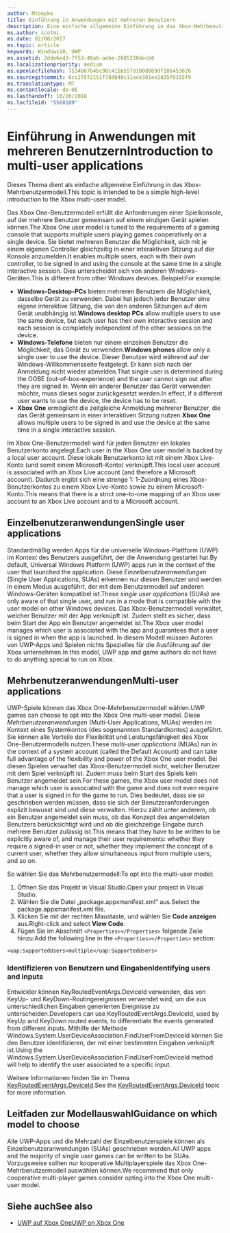 ```yaml
---
author: Mtoepke
title: Einführung in Anwendungen mit mehreren Benutzern
description: Eine einfache allgemeine Einführung in das Xbox-Mehrbenutzermodell.
ms.author: scotmi
ms.date: 02/08/2017
ms.topic: article
keywords: Windows10, UWP
ms.assetid: 2dde6ed3-7f53-48a6-aebe-2605230decb8
ms.localizationpriority: medium
ms.openlocfilehash: 7534b6764bc98c415b557d100d869df186453626
ms.sourcegitcommit: 6cc275f2151f78db40c11ace381ee2d35f0155f9
ms.translationtype: MT
ms.contentlocale: de-DE
ms.lasthandoff: 10/26/2018
ms.locfileid: "5568109"
---
```

# <a name="introduction-to-multi-user-applications"></a><span data-ttu-id="096b3-104">Einführung in Anwendungen mit mehreren Benutzern</span><span class="sxs-lookup"><span data-stu-id="096b3-104">Introduction to multi-user applications</span></span>

<span data-ttu-id="096b3-105">Dieses Thema dient als einfache allgemeine Einführung in das Xbox-Mehrbenutzermodell.</span><span class="sxs-lookup"><span data-stu-id="096b3-105">This topic is intended to be a simple high-level introduction to the Xbox multi-user model.</span></span>

<span data-ttu-id="096b3-106">Das Xbox One-Benutzermodell erfüllt die Anforderungen einer Spielkonsole, auf der mehrere Benutzer gemeinsam auf einem einzigen Gerät spielen können.</span><span class="sxs-lookup"><span data-stu-id="096b3-106">The Xbox One user model is tuned to the requirements of a gaming console that supports multiple users playing games cooperatively on a single device.</span></span> <span data-ttu-id="096b3-107">Sie bietet mehreren Benutzer die Möglichkeit, sich mit je einem eigenen Controller gleichzeitig in einer interaktiven Sitzung auf der Konsole anzumelden.</span><span class="sxs-lookup"><span data-stu-id="096b3-107">It enables multiple users, each with their own controller, to be signed in and using the console at the same time in a single interactive session.</span></span> <span data-ttu-id="096b3-108">Dies unterscheidet sich von anderen Windows-Geräten.</span><span class="sxs-lookup"><span data-stu-id="096b3-108">This is different from other Windows devices.</span></span> <span data-ttu-id="096b3-109">Beispiel:</span><span class="sxs-lookup"><span data-stu-id="096b3-109">For example:</span></span>
* <span data-ttu-id="096b3-110">**Windows-Desktop-PCs** bieten mehreren Benutzern die Möglichkeit, dasselbe Gerät zu verwenden. Dabei hat jedoch jeder Benutzer eine eigene interaktive Sitzung, die von den anderen Sitzungen auf dem Gerät unabhängig ist.</span><span class="sxs-lookup"><span data-stu-id="096b3-110">**Windows desktop PCs** allow multiple users to use the same device, but each user has their own interactive session and each session is completely independent of the other sessions on the device.</span></span>
* <span data-ttu-id="096b3-111">**Windows-Telefone** bieten nur einem einzelnen Benutzer die Möglichkeit, das Gerät zu verwenden.</span><span class="sxs-lookup"><span data-stu-id="096b3-111">**Windows phones** allow only a single user to use the device.</span></span> <span data-ttu-id="096b3-112">Dieser Benutzer wird während auf der Windows-Willkommensseite festgelegt. Er kann sich nach der Anmeldung nicht wieder abmelden.</span><span class="sxs-lookup"><span data-stu-id="096b3-112">That single user is determined during the OOBE (out-of-box-experience) and the user cannot sign out after they are signed in.</span></span> <span data-ttu-id="096b3-113">Wenn ein anderer Benutzer das Gerät verwenden möchte, muss dieses sogar zurückgesetzt werden.</span><span class="sxs-lookup"><span data-stu-id="096b3-113">In effect, if a different user wants to use the device, the device has to be reset.</span></span> 
* <span data-ttu-id="096b3-114">**Xbox One** ermöglicht die zeitgleiche Anmeldung mehrerer Benutzer, die das Gerät gemeinsam in einer interaktiven Sitzung nutzen.</span><span class="sxs-lookup"><span data-stu-id="096b3-114">**Xbox One** allows multiple users to be signed in and use the device at the same time in a single interactive session.</span></span>

<span data-ttu-id="096b3-115">Im Xbox One-Benutzermodell wird für jeden Benutzer ein lokales Benutzerkonto angelegt.</span><span class="sxs-lookup"><span data-stu-id="096b3-115">Each user in the Xbox One user model is backed by a local user account.</span></span> <span data-ttu-id="096b3-116">Diese lokale Benutzerkonto ist mit einem Xbox Live-Konto (und somit einem Microsoft-Konto) verknüpft.</span><span class="sxs-lookup"><span data-stu-id="096b3-116">This local user account is associated with an Xbox Live account (and therefore a Microsoft account).</span></span> <span data-ttu-id="096b3-117">Dadurch ergibt sich eine strenge 1: 1-Zuordnung eines Xbox-Benutzerkontos zu einem Xbox Live-Konto sowie zu einem Microsoft-Konto.</span><span class="sxs-lookup"><span data-stu-id="096b3-117">This means that there is a strict one-to-one mapping of an Xbox user account to an Xbox Live account and to a Microsoft account.</span></span>

## <a name="single-user-applications"></a><span data-ttu-id="096b3-118">Einzelbenutzeranwendungen</span><span class="sxs-lookup"><span data-stu-id="096b3-118">Single user applications</span></span>
<span data-ttu-id="096b3-119">Standardmäßig werden Apps für die universelle Windows-Plattform (UWP) im Kontext des Benutzers ausgeführt, der die Anwendung gestartet hat.</span><span class="sxs-lookup"><span data-stu-id="096b3-119">By default, Universal Windows Platform (UWP) apps run in the context of the user that launched the application.</span></span> <span data-ttu-id="096b3-120">Diese *Einzelbenutzeranwendungen* (Single User Applications, SUAs) erkennen nur diesen Benutzer und werden in einem Modus ausgeführt, der mit dem Benutzermodell auf anderen Windows-Geräten kompatibel ist.</span><span class="sxs-lookup"><span data-stu-id="096b3-120">These *single user applications* (SUAs) are only aware of that single user, and run in a mode that is compatible with the user model on other Windows devices.</span></span> <span data-ttu-id="096b3-121">Das Xbox-Benutzermodell verwaltet, welcher Benutzer mit der App verknüpft ist. Zudem stellt es sicher, dass beim Start der App ein Benutzer angemeldet ist.</span><span class="sxs-lookup"><span data-stu-id="096b3-121">The Xbox user model manages which user is associated with the app and guarantees that a user is signed in when the app is launched.</span></span> <span data-ttu-id="096b3-122">In diesem Modell müssen Autoren von UWP-Apps und Spielen nichts Spezielles für die Ausführung auf der Xbox unternehmen.</span><span class="sxs-lookup"><span data-stu-id="096b3-122">In this model, UWP app and game authors do not have to do anything special to run on Xbox.</span></span> 

## <a name="multi-user-applications"></a><span data-ttu-id="096b3-123">Mehrbenutzeranwendungen</span><span class="sxs-lookup"><span data-stu-id="096b3-123">Multi-user applications</span></span>
<span data-ttu-id="096b3-124">UWP-Spiele können das Xbox One-Mehrbenutzermodell wählen.</span><span class="sxs-lookup"><span data-stu-id="096b3-124">UWP games can choose to opt into the Xbox One multi-user model.</span></span> <span data-ttu-id="096b3-125">Diese *Mehrbenutzeranwendungen* (Multi-User Applications, MUAs) werden im Kontext eines Systemkontos (des sogenannten Standardkontos) ausgeführt. Sie können alle Vorteile der Flexibilität und Leistungsfähigkeit des Xbox One-Benutzermodells nutzen.</span><span class="sxs-lookup"><span data-stu-id="096b3-125">These *multi-user applications* (MUAs) run in the context of a system account (called the Default Account) and can take full advantage of the flexibility and power of the Xbox One user model.</span></span> <span data-ttu-id="096b3-126">Bei diesen Spielen verwaltet das Xbox-Benutzermodell nicht, welcher Benutzer mit dem Spiel verknüpft ist. Zudem muss beim Start des Spiels kein Benutzer angemeldet sein.</span><span class="sxs-lookup"><span data-stu-id="096b3-126">For these games, the Xbox user model does not manage which user is associated with the game and does not even require that a user is signed in for the game to run.</span></span> <span data-ttu-id="096b3-127">Dies bedeutet, dass sie so geschrieben werden müssen, dass sie sich der Benutzeranforderungen explizit bewusst sind und diese verwalten. Hierzu zählt unter anderem, ob ein Benutzer angemeldet sein muss, ob das Konzept des angemeldeten Benutzers berücksichtigt wird und ob die gleichzeitige Eingabe durch mehrere Benutzer zulässig ist.</span><span class="sxs-lookup"><span data-stu-id="096b3-127">This means that they have to be written to be explicitly aware of, and manage their user requirements: whether they require a signed-in user or not, whether they implement the concept of a current user, whether they allow simultaneous input from multiple users, and so on.</span></span>
   
<span data-ttu-id="096b3-128">So wählen Sie das Mehrbenutzermodell:</span><span class="sxs-lookup"><span data-stu-id="096b3-128">To opt into the multi-user model:</span></span>   
1. <span data-ttu-id="096b3-129">Öffnen Sie das Projekt in Visual Studio.</span><span class="sxs-lookup"><span data-stu-id="096b3-129">Open your project in Visual Studio.</span></span>   
2. <span data-ttu-id="096b3-130">Wählen Sie die Datei „package.appxmanifest.xml“ aus.</span><span class="sxs-lookup"><span data-stu-id="096b3-130">Select the package.appxmanifest.xml file.</span></span>   
3. <span data-ttu-id="096b3-131">Klicken Sie mit der rechten Maustaste, und wählen Sie **Code anzeigen** aus.</span><span class="sxs-lookup"><span data-stu-id="096b3-131">Right-click and select **View Code**.</span></span>   
4. <span data-ttu-id="096b3-132">Fügen Sie im Abschnitt `<Properties></Properties>` folgende Zeile hinzu:</span><span class="sxs-lookup"><span data-stu-id="096b3-132">Add the following line in the `<Properties></Properties>` section:</span></span>

```
<uap:SupportedUsers>multiple</uap:SupportedUsers>
```

### <a name="identifying-users-and-inputs"></a><span data-ttu-id="096b3-133">Identifizieren von Benutzern und Eingaben</span><span class="sxs-lookup"><span data-stu-id="096b3-133">Identifying users and inputs</span></span>
<span data-ttu-id="096b3-134">Entwickler können KeyRoutedEventArgs.DeviceId verwenden, das von KeyUp- und KeyDown-Routingereignissen verwendet wird, um die aus unterschiedlichen Eingaben generierten Ereignisse zu unterscheiden.</span><span class="sxs-lookup"><span data-stu-id="096b3-134">Developers can use KeyRoutedEventArgs.DeviceId, used by KeyUp and KeyDown routed events, to differentiate the events generated from different inputs.</span></span>
<span data-ttu-id="096b3-135">Mithilfe der Methode Windows.System.UserDeviceAssociation.FindUserFromDeviceId können Sie den Benutzer identifizieren, der mit einer bestimmten Eingaben verknüpft ist.</span><span class="sxs-lookup"><span data-stu-id="096b3-135">Using the Windows.System.UserDeviceAssociation.FindUserFromDeviceId method will help to identify the user associated to a specific input.</span></span>

<span data-ttu-id="096b3-136">Weitere Informationen finden Sie im Thema [KeyRoutedEventArgs.DeviceId](https://msdn.microsoft.com/library/windows/apps/windows.ui.xaml.input.keyroutedeventargs.deviceid).</span><span class="sxs-lookup"><span data-stu-id="096b3-136">See the [KeyRoutedEventArgs.DeviceId](https://msdn.microsoft.com/library/windows/apps/windows.ui.xaml.input.keyroutedeventargs.deviceid) topic for more information.</span></span>


## <a name="guidance-on-which-model-to-choose"></a><span data-ttu-id="096b3-137">Leitfaden zur Modellauswahl</span><span class="sxs-lookup"><span data-stu-id="096b3-137">Guidance on which model to choose</span></span>
<span data-ttu-id="096b3-138">Alle UWP-Apps und die Mehrzahl der Einzelbenutzerspiele können als Einzelbenutzeranwendungen (SUAs) geschrieben werden.</span><span class="sxs-lookup"><span data-stu-id="096b3-138">All UWP apps and the majority of single user games can be written to be SUAs.</span></span> <span data-ttu-id="096b3-139">Vorzugsweise sollten nur kooperative Multiplayerspiele das Xbox One-Mehrbenutzermodell auswählen können.</span><span class="sxs-lookup"><span data-stu-id="096b3-139">We recommend that only cooperative multi-player games consider opting into the Xbox One multi-user model.</span></span>

## <a name="see-also"></a><span data-ttu-id="096b3-140">Siehe auch</span><span class="sxs-lookup"><span data-stu-id="096b3-140">See also</span></span>
- [<span data-ttu-id="096b3-141">UWP auf Xbox One</span><span class="sxs-lookup"><span data-stu-id="096b3-141">UWP on Xbox One</span></span>](index.md)
